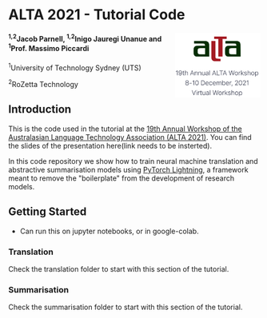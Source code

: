 # ALTA 2021 - Tutorial Code 
<img src="images/alta_logo.png" width="170" alt="ALTA Logo" align="right">

#### <sup>1,2</sup>Jacob Parnell, <sup>1,2</sup>Inigo Jauregi Unanue and <sup>1</sup>Prof. Massimo Piccardi
<sup>1</sup>University of Technology Sydney (UTS)

<sup>2</sup>RoZetta Technology



## Introduction

This is the code used in the tutorial at the
[19th Annual Workshop of the Australasian Language Technology 
Association (ALTA 2021)](https://alta2021.alta.asn.au/).
You can find the slides of the presentation here(link needs to be 
insterted). 

In this code repository we show how to train neural machine translation
and abstractive summarisation models using [PyTorch Lightning](https://www.pytorchlightning.ai/), a 
framework meant to remove the "boilerplate" from the development of 
research models.

## Getting Started

- Can run this on jupyter notebooks, or in google-colab.

### Translation

Check the translation folder to start with this section of the tutorial.

### Summarisation

Check the summarisation folder to start with this section of the tutorial.
